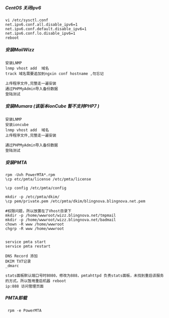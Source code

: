 

##### CentOS 关闭ipv6
```
vi /etc/sysctl.conf
net.ipv6.conf.all.disable_ipv6=1
net.ipv6.conf.default.disable_ipv6=1
net.ipv6.conf.lo.disable_ipv6=1
reboot
```

##### 安装MailWizz
```
安装LNMP 
lnmp vhost add  域名 
track 域名需要追加到ngxin conf hostname ,勿忘记

上传程序文件,完整走一遍安装
通过PHPMyAdmin导入备份数据
登陆测试
```

##### 安装Mumara (该版本ionCube 暂不支持PHP7 )
```
安装LNMP 
安装ioncube
lnmp vhost add  域名 
上传程序文件,完整走一遍安装

通过PHPMyAdmin导入备份数据
登陆测试
```

##### 安装PMTA
```
rpm -Uvh PowerMTA*.rpm
\cp etc/pmta/license /etc/pmta/license

\cp config /etc/pmta/config

mkdir -p /etc/pmta/dkim/
\cp pem/private.pem /etc/pmta/dkim/blingnova.blingnova.net.pem

#权限问题，所以放置在了Vhost目录下
mkdir -p /home/wwwroot/wizz.blingnova.net/tmpmail 
mkdir -p /home/wwwroot/wizz.blingnova.net/badmail
chown -R www /home/wwwroot
chgrp -R www /home/wwwroot


service pmta start
service pmta restart
```

```
DNS Record 添加
DKIM TXT记录
_dmarc
```

```
stats面板默认端口号时8080，修改为888，pmtahttpd 负责stats面板，未找到重启该服务的方式。所以暂用重启机器 reboot
ip:888 访问管理页面
```

##### PMTA卸载
```
 rpm -e PowerMTA
```
